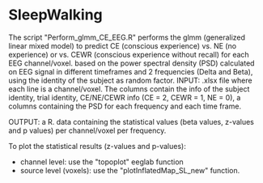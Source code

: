 # SleepWalking

The script "Perform_glmm_CE_EEG.R" performs the glmm (generalized linear mixed model) to predict CE (conscious experience) vs. NE (no experience) or vs. CEWR (conscious experience without recall) for each EEG channel/voxel.
based on the power spectral density (PSD) calculated on EEG signal in different timeframes and 2 frequencies (Delta and Beta), using the identity of the subject as random factor.
INPUT: .xlsx file where each line is a channel/voxel. The columns contain the info of the subject identity, trial identity, CE/NE/CEWR info (CE = 2, CEWR = 1, NE = 0), a columns containing the PSD for each frequency and each time frame.

OUTPUT: a R. data containing the statistical values (beta values, z-values and p values) per channel/voxel per frequency.

To plot the statistical results (z-values and p-values):
- channel level: use the "topoplot" eeglab function
- source level (voxels): use the "plotInflatedMap_SL_new" function.
